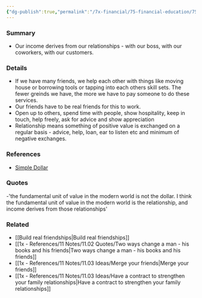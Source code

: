 ```yaml
---
{"dg-publish":true,"permalink":"/7x-financial/75-financial-education/75-01-financial-notes/build-good-relationships-and-real-friends/","title":"Build good relationships and real friends","created":"2024-02-14T20:17:38.004+03:00","updated":"2024-02-14T20:17:38.004+03:00"}
---
```



### Summary
- Our income derives from our relationships - with our boss, with our coworkers, with our customers.

### Details
- If we have many friends, we help each other with things like moving house or borrowing tools or tapping into each others skill sets. The fewer greinds we have, the more we have to pay someone to do these services.
- Our friends have to be real friends for this to work.
- Open up to others, spend time with people, show hospitality, keep in touch, help freely, ask for advice and show appreciation
- Relationship means something of positive value is exchanged on a regular basis - advice, help, loan, ear to listen etc and minimum of negative exchanges.

### References
- [Simple Dollar](https://web.archive.org/web/20110902020254/http://www.thesimpledollar.com/)

### Quotes
-'the fundamental unit of value in the modern world is not the dollar. I think the fundamental unit of value in the modern world is the relationship, and income derives from those relationships'

### Related
- [[Build real friendships\|Build real friendships]]
- [[1x - References/11 Notes/11.02 Quotes/Two ways change a man - his books and his friends\|Two ways change a man - his books and his friends]]
- [[1x - References/11 Notes/11.03 Ideas/Merge your friends\|Merge your friends]]
- [[1x - References/11 Notes/11.03 Ideas/Have a contract to strengthen your family relationships\|Have a contract to strengthen your family relationships]]